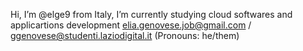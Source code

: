  Hi, I’m @elge9 from Italy, I’m currently studying cloud softwares and applicartions development
elia.genovese.job@gmail.com / ggenovese@studenti.laziodigital.it
(Pronouns: he/them)
